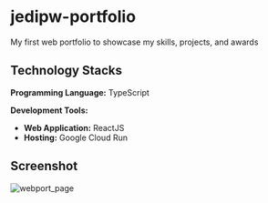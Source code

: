 # jedipw-portfolio

My first web portfolio to showcase my skills, projects, and awards

## Technology Stacks
**Programming Language:** TypeScript

**Development Tools:** 
- **Web Application:** ReactJS
- **Hosting:** Google Cloud Run

## Screenshot
![webport_page](https://github.com/jedipw/jedipw-portfolio/assets/82791342/ced3f2bd-e74c-4a7f-b99b-751ce8fd5368)
